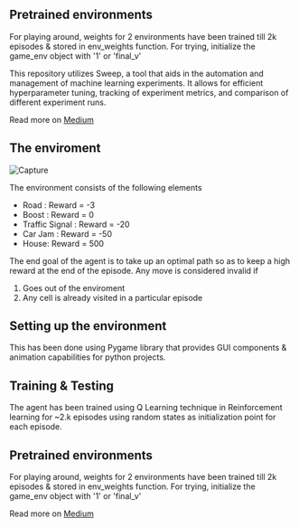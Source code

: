 ## Pretrained environments

For playing around, weights for 2 environments have been trained till 2k episodes & stored in env_weights function. For trying, initialize the game_env object with '1' or 'final_v'

This repository utilizes Sweep, a tool that aids in the automation and management of machine learning experiments. It allows for efficient hyperparameter tuning, tracking of experiment metrics, and comparison of different experiment runs.

Read more on [Medium](https://medium.com/data-science-in-your-pocket/game-development-using-pygame-reinforcement-learning-with-example-f5b78c768610)




## The enviroment
![Capture](https://user-images.githubusercontent.com/31255225/154457530-fd36e042-6f3f-434a-84f4-f2f0374e7800.JPG)


The environment consists of the following elements

- Road :                 Reward = -3
- Boost :                Reward = 0
- Traffic Signal :       Reward = -20
- Car Jam :              Reward = -50
- House:                 Reward = 500

The end goal of the agent is to take up an optimal path so as to keep a high reward at the end of the episode. Any move is considered invalid if

1. Goes out of the enviroment
2. Any cell is already visited in a particular episode

## Setting up the environment

This has been done using Pygame library that provides GUI components & animation capabilities for python projects. 

## Training & Testing

The agent has been trained using Q Learning technique in Reinforcement learning for ~2.k episodes using random states as initialization point for each episode. 

## Pretrained environments

For playing around, weights for 2 environments have been trained till 2k episodes & stored in env_weights function. For trying, initialize the game_env object with '1' or 'final_v'

Read more on [Medium](https://medium.com/data-science-in-your-pocket/game-development-using-pygame-reinforcement-learning-with-example-f5b78c768610)


